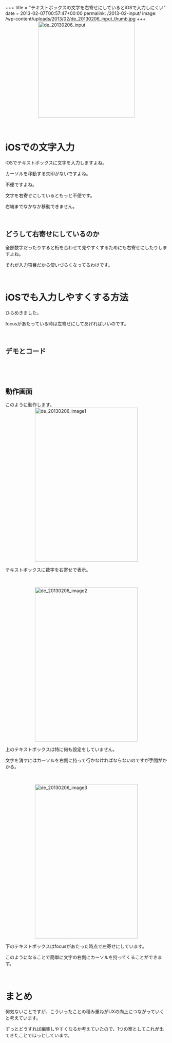 +++
title = "テキストボックスの文字を右寄せにしているとiOSで入力しにくい"
date = 2013-02-07T00:57:47+00:00
permalink: /2013-02-input/
image: /wp-content/uploads/2013/02/de_20130206_input_thumb.jpg
+++
[<img style="background-image: none; border-bottom: 0px; border-left: 0px; padding-left: 0px; padding-right: 0px; display: block; float: none; margin-left: auto; border-top: 0px; margin-right: auto; border-right: 0px; padding-top: 0px" title="de_20130206_input" border="0" alt="de_20130206_input" src="http://5000164.jp/wp-content/uploads/2013/02/de_20130206_input_thumb.jpg" width="300" height="300" />](http://5000164.jp/wp-content/uploads/2013/02/de_20130206_input.jpg)

&nbsp;

# iOSでの文字入力

iOSでテキストボックスに文字を入力しますよね。

カーソルを移動する矢印がないですよね。

不便ですよね。

文字を右寄せにしているともっと不便です。

右端までなかなか移動できません。

&nbsp;

## どうして右寄せにしているのか

全部数字だったりすると桁を合わせて見やすくするためにも右寄せにしたりしますよね。

それが入力項目だから使いづらくなってるわけです。

&nbsp;

# iOSでも入力しやすくする方法

ひらめきました。

focusがあたっている時は左寄せにしてあげればいいのです。

&nbsp;

## デモとコード



&nbsp;

&nbsp;

## 動作画面

このように動作します。[<img style="background-image: none; border-bottom: 0px; border-left: 0px; padding-left: 0px; padding-right: 0px; display: block; float: none; margin-left: auto; border-top: 0px; margin-right: auto; border-right: 0px; padding-top: 0px" title="de_20130206_image1" border="0" alt="de_20130206_image1" src="http://5000164.jp/wp-content/uploads/2013/02/de_20130206_image1_thumb.jpg" width="320" height="480" />](http://5000164.jp/wp-content/uploads/2013/02/de_20130206_image1.jpg)

テキストボックスに数字を右寄せで表示。

&nbsp;

[<img style="background-image: none; border-bottom: 0px; border-left: 0px; padding-left: 0px; padding-right: 0px; display: block; float: none; margin-left: auto; border-top: 0px; margin-right: auto; border-right: 0px; padding-top: 0px" title="de_20130206_image2" border="0" alt="de_20130206_image2" src="http://5000164.jp/wp-content/uploads/2013/02/de_20130206_image2_thumb.jpg" width="320" height="480" />](http://5000164.jp/wp-content/uploads/2013/02/de_20130206_image2.jpg)

上のテキストボックスは特に何も設定をしていません。

文字を消すにはカーソルを右側に持って行かなければならないのですが手間がかかる。

&nbsp;

[<img style="background-image: none; border-bottom: 0px; border-left: 0px; padding-left: 0px; padding-right: 0px; display: block; float: none; margin-left: auto; border-top: 0px; margin-right: auto; border-right: 0px; padding-top: 0px" title="de_20130206_image3" border="0" alt="de_20130206_image3" src="http://5000164.jp/wp-content/uploads/2013/02/de_20130206_image3_thumb.jpg" width="320" height="480" />](http://5000164.jp/wp-content/uploads/2013/02/de_20130206_image3.jpg)

下のテキストボックスはfocusがあたった時点で左寄せにしています。

このようになることで簡単に文字の右側にカーソルを持ってくることができます。

&nbsp;

# まとめ

何気ないことですが、こういったことの積み重ねがUXの向上につながっていくと考えています。

ずっとどうすれば編集しやすくなるか考えていたので、1つの案としてこれが出てきたことでほっとしています。
